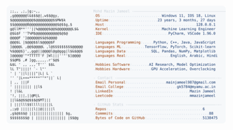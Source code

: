 <picture>
  <source srcset="https://raw.githubusercontent.com/mmazinjameel/mmazinjameel/main/dark_mode.svg?v=1741075929" media="(prefers-color-scheme: dark)">
  <img src="https://raw.githubusercontent.com/mmazinjameel/mmazinjameel/main/light_mode.svg?v=1741075929">
</picture>
